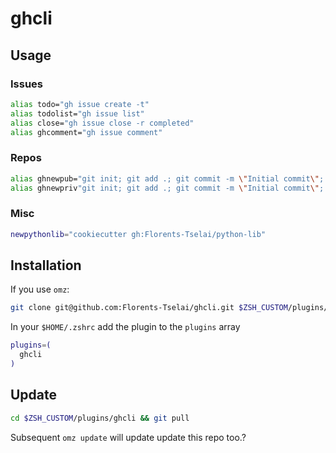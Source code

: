 # ghcli

## Usage 

### Issues

```bash
alias todo="gh issue create -t"
alias todolist="gh issue list"
alias close="gh issue close -r completed"
alias ghcomment="gh issue comment"
```

### Repos
```bash
alias ghnewpub="git init; git add .; git commit -m \"Initial commit\"; gh repo create --source=. --public --push"
alias ghnewpriv"git init; git add .; git commit -m \"Initial commit\"; gh repo create --source=. --private --push"
```

### Misc
```bash
newpythonlib="cookiecutter gh:Florents-Tselai/python-lib"
```

## Installation

If you use `omz`:

```bash
git clone git@github.com:Florents-Tselai/ghcli.git $ZSH_CUSTOM/plugins/ghcli 
```

In your `$HOME/.zshrc` add the plugin to the `plugins` array
```sh
plugins=(
  ghcli
)
```

## Update

```sh
cd $ZSH_CUSTOM/plugins/ghcli && git pull
```
Subsequent `omz update` will update update this repo too.?
